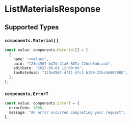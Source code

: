 # ListMaterialsResponse


## Supported Types

### `components.Material[]`

```typescript
const value: components.Material[] = [
  {
    name: "<value>",
    uuid: "123e4567-b47d-41a5-807a-22bcb0abcaab",
    editDate: "2025-05-01 12:00:00",
    taxRateUuid: "123e4567-4f11-4fc3-b190-22bcb640798b",
  },
];
```

### `components.ErrorT`

```typescript
const value: components.ErrorT = {
  errorCode: 1000,
  message: "An error occurred completing your request",
};
```

